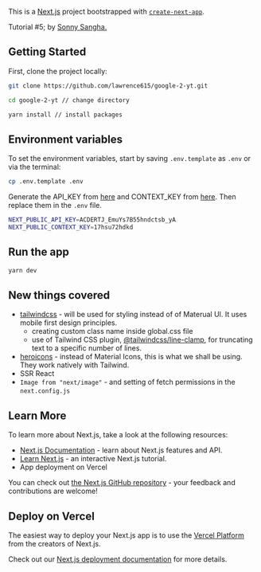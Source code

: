 This is a [Next.js](https://nextjs.org/) project bootstrapped with [`create-next-app`](https://github.com/vercel/next.js/tree/canary/packages/create-next-app).

Tutorial #5; by [Sonny Sangha.](https://www.youtube.com/watch?v=24xpTmaPOdY&ab_channel=SonnySangha)
## Getting Started

First, clone the project locally:
```bash
git clone https://github.com/lawrence615/google-2-yt.git

cd google-2-yt // change directory

yarn install // install packages
```

## Environment variables
To set the environment variables, start by saving `.env.template` as `.env` or via the terminal:
```bash
cp .env.template .env
```
Generate the API_KEY from [here](https://developers.google.com/custom-search/v1/using_rest/api_key) and CONTEXT_KEY from [here](https://cse.google.com/cse/create/new). Then replace them in the `.env` file.
```bash
NEXT_PUBLIC_API_KEY=ACDERTJ_EmuYs7B55hndctsb_yA
NEXT_PUBLIC_CONTEXT_KEY=17hsu72hdkd
```

## Run the app

```bash
yarn dev
```

## New things covered
- [tailwindcss](https://tailwindcss.com/) - will be used for styling instead of of Materual UI. It uses mobile first design principles.
  - creating custom class name inside global.css file
  - use of Tailwind CSS plugin, [@tailwindcss/line-clamp](https://tailwindcss.com/blog/multi-line-truncation-with-tailwindcss-line-clamp), for truncating text to a specific number of lines.
- [heroicons](https://heroicons.com/) - instead of Material Icons, this is what we shall be using. They work natively with Tailwind.
- SSR React
- `Image from "next/image"` - and setting of fetch permissions in the `next.config.js`

## Learn More

To learn more about Next.js, take a look at the following resources:

- [Next.js Documentation](https://nextjs.org/docs) - learn about Next.js features and API.
- [Learn Next.js](https://nextjs.org/learn) - an interactive Next.js tutorial.
- App deployment on Vercel

You can check out [the Next.js GitHub repository](https://github.com/vercel/next.js/) - your feedback and contributions are welcome!

## Deploy on Vercel

The easiest way to deploy your Next.js app is to use the [Vercel Platform](https://vercel.com/new?utm_medium=default-template&filter=next.js&utm_source=create-next-app&utm_campaign=create-next-app-readme) from the creators of Next.js.

Check out our [Next.js deployment documentation](https://nextjs.org/docs/deployment) for more details.
